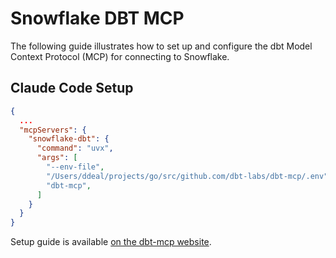 # Snowflake DBT MCP

The following guide illustrates how to set up and configure the dbt Model
Context Protocol (MCP) for connecting to Snowflake.

## Claude Code Setup

```json
{
  ...
  "mcpServers": {
    "snowflake-dbt": {
      "command": "uvx",
      "args": [
        "--env-file",
        "/Users/ddeal/projects/go/src/github.com/dbt-labs/dbt-mcp/.env",
        "dbt-mcp",
      ]
    }
  }
}
```

Setup guide is available [on the dbt-mcp website](https://github.com/dbt-labs/dbt-mcp).
